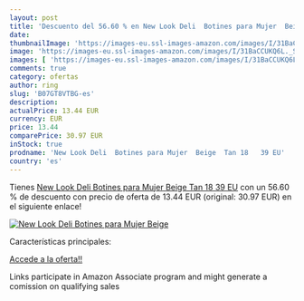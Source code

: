 ```yaml
---
layout: post
title: 'Descuento del 56.60 % en New Look Deli  Botines para Mujer  Beige'
date: 
thumbnailImage: 'https://images-eu.ssl-images-amazon.com/images/I/31BaCCUKQ6L._SL200_.jpg'
image: 'https://images-eu.ssl-images-amazon.com/images/I/31BaCCUKQ6L._SL200_.jpg'
images: [ 'https://images-eu.ssl-images-amazon.com/images/I/31BaCCUKQ6L._SL200_.jpg' ]
comments: true
category: ofertas
author: ring
slug: 'B07GT8VTBG-es'
description:
actualPrice: 13.44 EUR
currency: EUR
price: 13.44
comparePrice: 30.97 EUR
inStock: true
prodname: 'New Look Deli  Botines para Mujer  Beige  Tan 18   39 EU'
country: 'es'
---
```


Tienes [New Look Deli  Botines para Mujer  Beige  Tan 18   39 EU](https://www.amazon.es/dp/B07GT8VTBG/?tag=tolees-21) con un 56.60 % de descuento con precio de oferta de 13.44 EUR (original: 30.97 EUR) en el siguiente enlace!

[![New Look Deli  Botines para Mujer  Beige](https://images-eu.ssl-images-amazon.com/images/I/31BaCCUKQ6L._SL200_.jpg)](https://www.amazon.es/dp/B07GT8VTBG/?tag=tolees-21)

Características principales:


[Accede a la oferta!!](https://www.amazon.es/dp/B07GT8VTBG/?tag=tolees-21)

Links participate in Amazon Associate program and might generate a comission on qualifying sales


